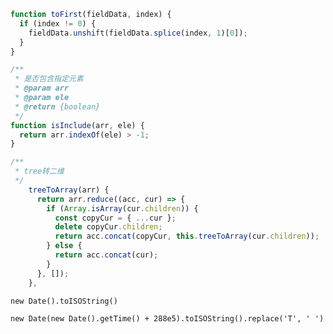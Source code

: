 ```javascript
function toFirst(fieldData, index) {
  if (index != 0) {
    fieldData.unshift(fieldData.splice(index, 1)[0]);
  }
}
```

```javascript
/**
 * 是否包含指定元素
 * @param arr
 * @param ele
 * @return {boolean}
 */
function isInclude(arr, ele) {
  return arr.indexOf(ele) > -1;
}
```

```javascript
/**
 * tree转二维
 */
    treeToArray(arr) {
      return arr.reduce((acc, cur) => {
        if (Array.isArray(cur.children)) {
          const copyCur = { ...cur };
          delete copyCur.children;
          return acc.concat(copyCur, this.treeToArray(cur.children));
        } else {
          return acc.concat(cur);
        }
      }, []);
    },
```

`new Date().toISOString()`

`new Date(new Date().getTime() + 288e5).toISOString().replace('T', ' ')`
